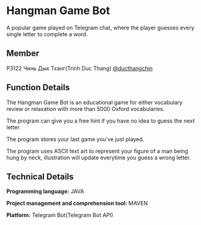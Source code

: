 # Hangman Game Bot
A popular game played on Telegram chat, where the player guesses every single letter to complete a word.

## Member
P3122 Чинь Дык Тханг(Trinh Duc Thang) [@ducthangchin](https://github.com/ducthangchin)

## Function Details
The Hangman Game Bot is an educational game for either vocabulary review or relaxation with more than 5000 Oxford vocabularies.

The program can give you a free hint if you have no idea to guess the next letter.

The program stores your last game you've just played.

The program uses ASCII text art to represent your figure of a man being hung by neck, illustration will update everytime you guess a wrong letter.  

## Technical Details
**Programming language:** JAVA

**Project management and comprehension tool:** MAVEN

**Platform:** Telegram Bot(Telegram Bot API)




